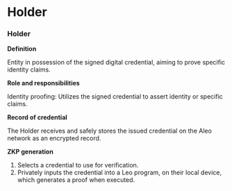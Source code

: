 # Holder

### Holder

**Definition**

Entity in possession of the signed digital credential, aiming to prove specific identity claims.

**Role and responsibilities**

Identity proofing: Utilizes the signed credential to assert identity or specific claims.

**Record of credential**

The Holder receives and safely stores the issued credential on the Aleo network as an encrypted record.

**ZKP generation**

1. Selects a credential to use for verification.
2. Privately inputs the credential into a Leo program, on their local device, which generates a proof when executed.
